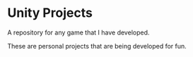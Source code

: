 # Unity Projects

A repository for any game that I have developed.

These are personal projects that are being developed for fun.